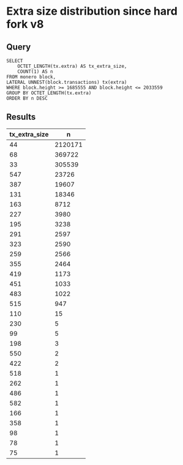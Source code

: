 # Extra size distribution since hard fork v8

## Query
```
SELECT 
    OCTET_LENGTH(tx.extra) AS tx_extra_size,
    COUNT(1) AS n
FROM monero block,
LATERAL UNNEST(block.transactions) tx(extra)
WHERE block.height >= 1685555 AND block.height <= 2033559
GROUP BY OCTET_LENGTH(tx.extra)
ORDER BY n DESC
```

## Results

|tx_extra_size|n|
|-------------|-----|
|44|2120171|
|68|369722|
|33|305539|
|547|23726|
|387|19607|
|131|18346|
|163|8712|
|227|3980|
|195|3238|
|291|2597|
|323|2590|
|259|2566|
|355|2464|
|419|1173|
|451|1033|
|483|1022|
|515|947|
|110|15|
|230|5|
|99|5|
|198|3|
|550|2|
|422|2|
|518|1|
|262|1|
|486|1|
|582|1|
|166|1|
|358|1|
|98|1|
|78|1|
|75|1|